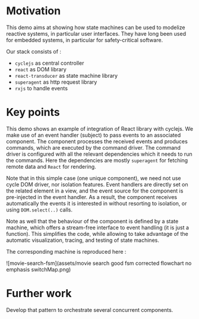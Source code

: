 # Motivation
This demo aims at showing how state machines can be used to modelize reactive systems, in 
particular user interfaces. They have long been used for embedded systems, in particular for 
safety-critical software.

Our stack consists of :
 - `cyclejs` as central controller
- `react` as DOM library
- `react-transducer` as state machine library
- `superagent` as http request library
- `rxjs` to handle events

# Key points
This demo shows an example of integration of React library with cyclejs. We make use of an event 
handler (subject) to pass events to an associated component. The component processes the received
 events and produces commands, which are executed by the command driver. The command driver is 
 configured with all the relevant dependencies which it needs to run the commands. Here the 
 dependencies are mostly `superagent` for fetching remote data and `React` for rendering.
 
Note that in this simple case (one unique component), we need not use cycle DOM driver, nor 
isolation features. Event handlers are directly set on the related element in a view, and the 
event source for the component is pre-injected in the event handler. As a result, the component 
receives automatically the events it is interested in without resorting to isolation, or using 
`DOM.select(..)` calls. 

Note as well that the behaviour of the component is defined by a state machine, which offers a 
stream-free interface to event handling (it is just a function). This simplifies the 
code, while allowing to take advantage of the automatic visualization, tracing, and testing of 
state machines.

The corresponding machine is reproduced here :

 ![movie-search-fsm](assets/movie search good fsm corrected flowchart no emphasis switchMap.png)

# Further work
Develop that pattern to orchestrate several concurrent components.
